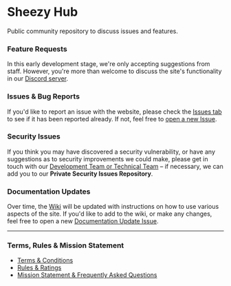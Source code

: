 # Sheezy Hub
Public community repository to discuss issues and features.

### Feature Requests
In this early development stage, we're only accepting suggestions from staff. However, you're more than welcome to discuss the site's functionality in our [Discord server](https://discord.gg/3fKDMFNM3h).

### Issues & Bug Reports
If you'd like to report an issue with the website, please check the [Issues tab](https://github.com/Sheezy-Art/sheezy-hub/issues) to see if it has been reported already. If not, feel free to [open a new Issue](https://github.com/Sheezy-Art/sheezy-hub/issues/new?assignees=&labels=bug&projects=&template=bug-report.md&title=%5BBUG%5D+Bug+Description...).

### Security Issues
If you think you may have discovered a security vulnerability, or have any suggestions as to security improvements we could make, please get in touch with our [Development Team or Technical Team](https://sheezy.art/staff) – if necessary, we can add you to our **Private Security Issues Repository**.

### Documentation Updates
Over time, the [Wiki](https://github.com/Sheezy-Art/sheezy-hub/wiki) will be updated with instructions on how to use various aspects of the site. If you'd like to add to the wiki, or make any changes, feel free to open a new [Documentation Update Issue](https://github.com/Sheezy-Art/sheezy-hub/issues/new?assignees=&labels=documentation&projects=&template=documentation-update.md&title=%5BDOCS%5D+Documentation+Update...).

---

### Terms, Rules & Mission Statement
- [Terms & Conditions](https://sheezy.art/terms)
- [Rules & Ratings](https://sheezy.art/rules)
- [Mission Statement & Frequently Asked Questions](https://sheezy.art/faqs)

